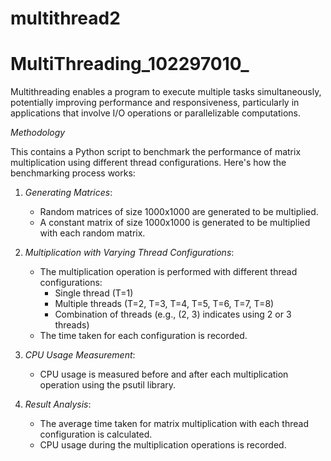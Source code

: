 # multithread2
# MultiThreading_102297010_


Multithreading enables a program to execute multiple tasks simultaneously, potentially improving performance and responsiveness, particularly in applications that involve I/O operations or parallelizable computations.

*Methodology*

This contains a Python script to benchmark the performance of matrix multiplication using different thread configurations. Here's how the benchmarking process works:

1. *Generating Matrices*: 
   - Random matrices of size 1000x1000 are generated to be multiplied.
   - A constant matrix of size 1000x1000 is generated to be multiplied with each random matrix.

2. *Multiplication with Varying Thread Configurations*:
   - The multiplication operation is performed with different thread configurations:
     - Single thread (T=1)
     - Multiple threads (T=2, T=3, T=4, T=5, T=6, T=7, T=8)
     - Combination of threads (e.g., (2, 3) indicates using 2 or 3 threads)
   - The time taken for each configuration is recorded.

3. *CPU Usage Measurement*:
   - CPU usage is measured before and after each multiplication operation using the psutil library.

4. *Result Analysis*:
   - The average time taken for matrix multiplication with each thread configuration is calculated.
   - CPU usage during the multiplication operations is recorded.
  

